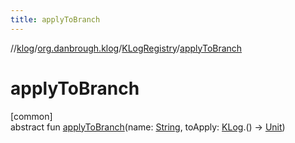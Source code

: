 ```yaml
---
title: applyToBranch
---
```

//[klog](../../../index.html)/[org.danbrough.klog](../index.html)/[KLogRegistry](index.html)/[applyToBranch](apply-to-branch.html)



# applyToBranch



[common]\
abstract fun [applyToBranch](apply-to-branch.html)(name: [String](https://kotlinlang.org/api/latest/jvm/stdlib/kotlin/-string/index.html), toApply: [KLog](../-k-log/index.html).() -&gt; [Unit](https://kotlinlang.org/api/latest/jvm/stdlib/kotlin/-unit/index.html))




